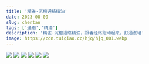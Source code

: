 ```yaml
---
title: '精雀·沉檀通络精油'
date: 2023-08-09
slug: chentan
tags: ['通络','精油']
description: '精雀·沉檀通络精油，跟着经络跑动起来，打通淤堵'
image: https://cdn.tuiqiao.cc/hjq/hjq_001.webp
---
```

<img src="https://cdn.tuiqiao.cc/images/goods/chentan/ct1.webp">
<img src="https://cdn.tuiqiao.cc/images/goods/chentan/ct2.webp">
<img src="https://cdn.tuiqiao.cc/images/goods/chentan/ct3.webp">
<img src="https://cdn.tuiqiao.cc/images/goods/chentan/ct4.webp">
<img src="https://cdn.tuiqiao.cc/images/goods/chentan/ct5.webp">
<img src="https://cdn.tuiqiao.cc/images/goods/chentan/ct6.webp">
